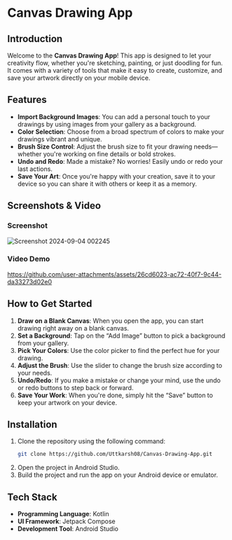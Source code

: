 # Canvas Drawing App

## Introduction

Welcome to the **Canvas Drawing App**! This app is designed to let your creativity flow, whether you're sketching, painting, or just doodling for fun. It comes with a variety of tools that make it easy to create, customize, and save your artwork directly on your mobile device.

## Features

- **Import Background Images**: You can add a personal touch to your drawings by using images from your gallery as a background.
- **Color Selection**: Choose from a broad spectrum of colors to make your drawings vibrant and unique.
- **Brush Size Control**: Adjust the brush size to fit your drawing needs—whether you're working on fine details or bold strokes.
- **Undo and Redo**: Made a mistake? No worries! Easily undo or redo your last actions.
- **Save Your Art**: Once you're happy with your creation, save it to your device so you can share it with others or keep it as a memory.

## Screenshots & Video

### Screenshot
![Screenshot 2024-09-04 002245](https://github.com/user-attachments/assets/274c7343-48fa-4371-a64e-badb8f026484)


### Video Demo
https://github.com/user-attachments/assets/26cd6023-ac72-40f7-9c44-da33273d02e0




## How to Get Started

1. **Draw on a Blank Canvas**: When you open the app, you can start drawing right away on a blank canvas.
2. **Set a Background**: Tap on the “Add Image” button to pick a background from your gallery.
3. **Pick Your Colors**: Use the color picker to find the perfect hue for your drawing.
4. **Adjust the Brush**: Use the slider to change the brush size according to your needs.
5. **Undo/Redo**: If you make a mistake or change your mind, use the undo or redo buttons to step back or forward.
6. **Save Your Work**: When you're done, simply hit the “Save” button to keep your artwork on your device.

## Installation

1. Clone the repository using the following command:
   ```bash
   git clone https://github.com/Uttkarsh08/Canvas-Drawing-App.git
   ```
2. Open the project in Android Studio.
3. Build the project and run the app on your Android device or emulator.

## Tech Stack

- **Programming Language**: Kotlin
- **UI Framework**: Jetpack Compose
- **Development Tool**: Android Studio
